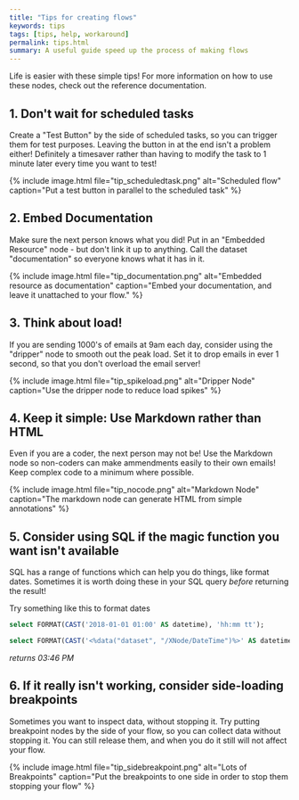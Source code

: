```yaml
---
title: "Tips for creating flows"
keywords: tips
tags: [tips, help, workaround]
permalink: tips.html
summary: A useful guide speed up the process of making flows
---
```



Life is easier with these simple tips! For more information on how to use these nodes, check out the reference documentation.

## 1.  Don't wait for scheduled tasks

Create a "Test Button" by the side of scheduled tasks, so you can trigger them for test purposes. Leaving the button in at the end isn't a problem either! Definitely a timesaver rather than having to modify the task to 1 minute later every time you want to test!

{% include image.html file="tip_scheduledtask.png" alt="Scheduled flow" caption="Put a test button in parallel to the scheduled task" %}

## 2. Embed Documentation

Make sure the next person knows what you did! Put in an "Embedded Resource" node - but don't link it up to anything. Call the dataset "documentation" so everyone knows what it has in it.

{% include image.html file="tip_documentation.png" alt="Embedded resource as documentation" caption="Embed your documentation, and leave it unattached to your flow." %}

## 3. Think about load!

If you are sending 1000's of emails at 9am each day, consider using the "dripper" node to smooth out the peak load. Set it to drop emails in ever 1 second, so that you don't overload the email server!

{% include image.html file="tip_spikeload.png" alt="Dripper Node" caption="Use the dripper node to reduce load spikes" %}

## 4. Keep it simple: Use Markdown rather than HTML

Even if you are a coder, the next person may not be! Use the Markdown node so non-coders can make ammendments easily to their own emails! Keep complex code to a minimum where possible.

{% include image.html file="tip_nocode.png" alt="Markdown Node" caption="The markdown node can generate HTML from simple annotations" %}

## 5. Consider using SQL if the magic function you want isn't available

SQL has a range of functions which can help you do things, like format dates. Sometimes it is worth doing these in your SQL query *before* returning the result!

Try something like this to format dates

```SQL
select FORMAT(CAST('2018-01-01 01:00' AS datetime), 'hh:mm tt');
```

```SQL
select FORMAT(CAST('<%data("dataset", "/XNode/DateTime")%>' AS datetime), 'hh:mm tt');
```

*returns 03:46 PM*


## 6. If it really isn't working, consider side-loading breakpoints

Sometimes you want to inspect data, without stopping it. Try putting breakpoint nodes by the side of your flow, so you can collect data without stopping it. You can still release them, and when you do it still will not affect your flow.

{% include image.html file="tip_sidebreakpoint.png" alt="Lots of Breakpoints" caption="Put the breakpoints to one side in order to stop them stopping your flow" %}

